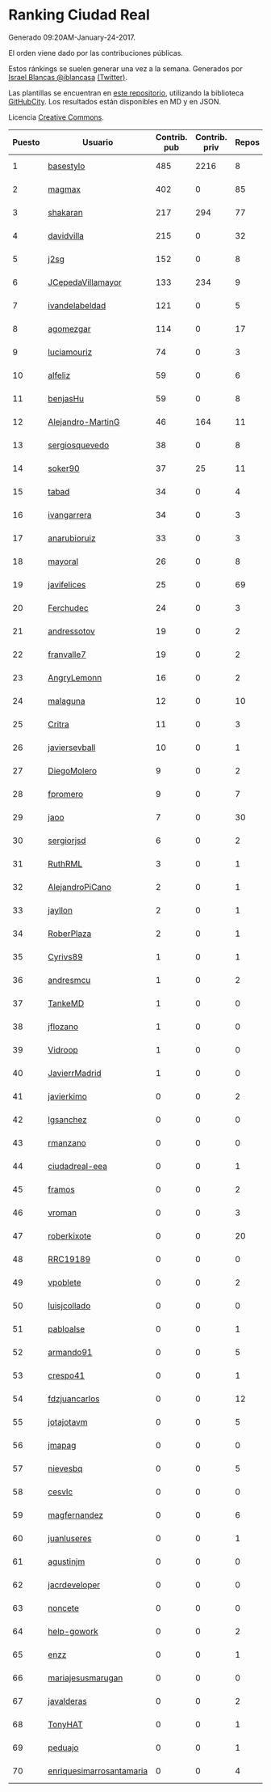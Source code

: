 # Ranking Ciudad Real

Generado 09:20AM-January-24-2017.

El orden viene dado por las contribuciones públicas.

Estos ránkings se suelen generar una vez a la semana. Generados por [Israel Blancas @iblancasa](https://github.com/iblancasa/) [(Twitter)](https://twitter.com/iblancasa).

Las plantillas se encuentran en [este repositorio](https://github.com/iblancasa/GH-Spanish-Ranking), utilizando la biblioteca [GitHubCity](https://github.com/iblancasa/GitHubCity). Los resultados están disponibles en MD y en JSON.

Licencia [Creative Commons](https://creativecommons.org/licenses/by/4.0/).

| Puesto   |  Usuario  | Contrib. pub | Contrib. priv |Repos| Followers | Desde |  Avatar  |
|----------|-----------|--------------|---------------|-----|-----------|-------|----------|
|1|[basestylo](https://github.com/basestylo)|485|2216|8|7|2015-03-16|![basestylo](https://avatars0.githubusercontent.com/u/11503528)|
|2|[magmax](https://github.com/magmax)|402|0|85|35|2011-01-26|![magmax](https://avatars2.githubusercontent.com/u/584026)|
|3|[shakaran](https://github.com/shakaran)|217|294|77|20|2008-06-19|![shakaran](https://avatars1.githubusercontent.com/u/14254)|
|4|[davidvilla](https://github.com/davidvilla)|215|0|32|13|2011-06-08|![davidvilla](https://avatars3.githubusercontent.com/u/838459)|
|5|[j2sg](https://github.com/j2sg)|152|0|8|2|2011-03-18|![j2sg](https://avatars2.githubusercontent.com/u/677220)|
|6|[JCepedaVillamayor](https://github.com/JCepedaVillamayor)|133|234|9|13|2014-01-24|![JCepedaVillamayor](https://avatars1.githubusercontent.com/u/6491460)|
|7|[ivandelabeldad](https://github.com/ivandelabeldad)|121|0|5|1|2014-12-27|![ivandelabeldad](https://avatars2.githubusercontent.com/u/10326536)|
|8|[agomezgar](https://github.com/agomezgar)|114|0|17|11|2015-02-18|![agomezgar](https://avatars1.githubusercontent.com/u/11057399)|
|9|[luciamouriz](https://github.com/luciamouriz)|74|0|3|1|2015-12-13|![luciamouriz](https://avatars1.githubusercontent.com/u/16280209)|
|10|[alfeliz](https://github.com/alfeliz)|59|0|6|1|2014-03-06|![alfeliz](https://avatars0.githubusercontent.com/u/6873020)|
|11|[benjasHu](https://github.com/benjasHu)|59|0|8|3|2014-09-28|![benjasHu](https://avatars3.githubusercontent.com/u/8950146)|
|12|[Alejandro-MartinG](https://github.com/Alejandro-MartinG)|46|164|11|1|2015-09-05|![Alejandro-MartinG](https://avatars3.githubusercontent.com/u/14140693)|
|13|[sergiosquevedo](https://github.com/sergiosquevedo)|38|0|8|11|2012-04-28|![sergiosquevedo](https://avatars2.githubusercontent.com/u/1688176)|
|14|[soker90](https://github.com/soker90)|37|25|11|4|2014-08-03|![soker90](https://avatars1.githubusercontent.com/u/8345188)|
|15|[tabad](https://github.com/tabad)|34|0|4|3|2012-08-20|![tabad](https://avatars3.githubusercontent.com/u/2183103)|
|16|[ivangarrera](https://github.com/ivangarrera)|34|0|3|0|2015-12-11|![ivangarrera](https://avatars1.githubusercontent.com/u/16254826)|
|17|[anarubioruiz](https://github.com/anarubioruiz)|33|0|3|0|2014-05-28|![anarubioruiz](https://avatars1.githubusercontent.com/u/7725106)|
|18|[mayoral](https://github.com/mayoral)|26|0|8|29|2008-04-06|![mayoral](https://avatars1.githubusercontent.com/u/5371)|
|19|[javifelices](https://github.com/javifelices)|25|0|69|7|2013-02-24|![javifelices](https://avatars2.githubusercontent.com/u/3685015)|
|20|[Ferchudec](https://github.com/Ferchudec)|24|0|3|0|2016-09-27|![Ferchudec](https://avatars2.githubusercontent.com/u/22473023)|
|21|[andressotov](https://github.com/andressotov)|19|0|2|0|2013-03-09|![andressotov](https://avatars3.githubusercontent.com/u/3816655)|
|22|[franvalle7](https://github.com/franvalle7)|19|0|2|0|2016-10-05|![franvalle7](https://avatars2.githubusercontent.com/u/22634949)|
|23|[AngryLemonn](https://github.com/AngryLemonn)|16|0|2|6|2014-02-19|![AngryLemonn](https://avatars3.githubusercontent.com/u/6731364)|
|24|[malaguna](https://github.com/malaguna)|12|0|10|1|2012-03-21|![malaguna](https://avatars2.githubusercontent.com/u/1560266)|
|25|[Critra](https://github.com/Critra)|11|0|3|0|2016-06-26|![Critra](https://avatars3.githubusercontent.com/u/20153095)|
|26|[javiersevball](https://github.com/javiersevball)|10|0|1|0|2016-08-09|![javiersevball](https://avatars2.githubusercontent.com/u/20928096)|
|27|[DiegoMolero](https://github.com/DiegoMolero)|9|0|2|2|2015-09-28|![DiegoMolero](https://avatars3.githubusercontent.com/u/14870400)|
|28|[fpromero](https://github.com/fpromero)|9|0|7|1|2014-11-06|![fpromero](https://avatars2.githubusercontent.com/u/9592895)|
|29|[jaoo](https://github.com/jaoo)|7|0|30|8|2011-03-25|![jaoo](https://avatars2.githubusercontent.com/u/690184)|
|30|[sergiorjsd](https://github.com/sergiorjsd)|6|0|2|2|2015-05-21|![sergiorjsd](https://avatars1.githubusercontent.com/u/12546904)|
|31|[RuthRML](https://github.com/RuthRML)|3|0|1|2|2016-09-28|![RuthRML](https://avatars1.githubusercontent.com/u/22493098)|
|32|[AlejandroPiCano](https://github.com/AlejandroPiCano)|2|0|1|0|2014-06-07|![AlejandroPiCano](https://avatars0.githubusercontent.com/u/7825407)|
|33|[jayllon](https://github.com/jayllon)|2|0|1|0|2015-01-22|![jayllon](https://avatars2.githubusercontent.com/u/10651380)|
|34|[RoberPlaza](https://github.com/RoberPlaza)|2|0|1|0|2016-12-07|![RoberPlaza](https://avatars2.githubusercontent.com/u/24433548)|
|35|[Cyrivs89](https://github.com/Cyrivs89)|1|0|1|0|2013-10-13|![Cyrivs89](https://avatars1.githubusercontent.com/u/5678211)|
|36|[andresmcu](https://github.com/andresmcu)|1|0|2|1|2014-04-01|![andresmcu](https://avatars3.githubusercontent.com/u/7127924)|
|37|[TankeMD](https://github.com/TankeMD)|1|0|0|0|2016-04-26|![TankeMD](https://avatars0.githubusercontent.com/u/18685873)|
|38|[jflozano](https://github.com/jflozano)|1|0|0|0|2016-05-25|![jflozano](https://avatars0.githubusercontent.com/u/19567013)|
|39|[Vidroop](https://github.com/Vidroop)|1|0|0|0|2016-09-02|![Vidroop](https://avatars2.githubusercontent.com/u/21962254)|
|40|[JavierrMadrid](https://github.com/JavierrMadrid)|1|0|0|0|2016-10-17|![JavierrMadrid](https://avatars1.githubusercontent.com/u/22884809)|
|41|[javierkimo](https://github.com/javierkimo)|0|0|2|0|2012-03-11|![javierkimo](https://avatars1.githubusercontent.com/u/1526043)|
|42|[lgsanchez](https://github.com/lgsanchez)|0|0|0|0|2012-06-14|![lgsanchez](https://avatars3.githubusercontent.com/u/1851276)|
|43|[rmanzano](https://github.com/rmanzano)|0|0|0|0|2012-09-27|![rmanzano](https://avatars0.githubusercontent.com/u/2436426)|
|44|[ciudadreal-eea](https://github.com/ciudadreal-eea)|0|0|1|0|2013-05-31|![ciudadreal-eea](https://avatars2.githubusercontent.com/u/4579478)|
|45|[framos](https://github.com/framos)|0|0|2|0|2011-03-28|![framos](https://avatars2.githubusercontent.com/u/695016)|
|46|[vroman](https://github.com/vroman)|0|0|3|7|2009-01-09|![vroman](https://avatars2.githubusercontent.com/u/45230)|
|47|[roberkixote](https://github.com/roberkixote)|0|0|20|2|2011-02-10|![roberkixote](https://avatars2.githubusercontent.com/u/610447)|
|48|[RRC19189](https://github.com/RRC19189)|0|0|0|0|2012-01-02|![RRC19189](https://avatars3.githubusercontent.com/u/1299801)|
|49|[vpoblete](https://github.com/vpoblete)|0|0|2|2|2012-08-23|![vpoblete](https://avatars0.githubusercontent.com/u/2203544)|
|50|[luisjcollado](https://github.com/luisjcollado)|0|0|0|0|2013-08-11|![luisjcollado](https://avatars0.githubusercontent.com/u/5208050)|
|51|[pabloalse](https://github.com/pabloalse)|0|0|1|0|2013-07-27|![pabloalse](https://avatars0.githubusercontent.com/u/5101499)|
|52|[armando91](https://github.com/armando91)|0|0|5|1|2013-06-18|![armando91](https://avatars2.githubusercontent.com/u/4728980)|
|53|[crespo41](https://github.com/crespo41)|0|0|1|0|2013-10-28|![crespo41](https://avatars1.githubusercontent.com/u/5796294)|
|54|[fdzjuancarlos](https://github.com/fdzjuancarlos)|0|0|12|1|2013-09-27|![fdzjuancarlos](https://avatars2.githubusercontent.com/u/5560118)|
|55|[jotajotavm](https://github.com/jotajotavm)|0|0|5|27|2013-12-10|![jotajotavm](https://avatars2.githubusercontent.com/u/6154935)|
|56|[jmapag](https://github.com/jmapag)|0|0|0|0|2014-04-03|![jmapag](https://avatars2.githubusercontent.com/u/7153877)|
|57|[nievesbq](https://github.com/nievesbq)|0|0|5|0|2013-11-22|![nievesbq](https://avatars2.githubusercontent.com/u/6011732)|
|58|[cesvlc](https://github.com/cesvlc)|0|0|0|0|2014-07-15|![cesvlc](https://avatars3.githubusercontent.com/u/8170010)|
|59|[magfernandez](https://github.com/magfernandez)|0|0|6|0|2014-09-03|![magfernandez](https://avatars1.githubusercontent.com/u/8645449)|
|60|[juanluseres](https://github.com/juanluseres)|0|0|1|0|2015-02-16|![juanluseres](https://avatars1.githubusercontent.com/u/11028079)|
|61|[agustinjm](https://github.com/agustinjm)|0|0|0|1|2015-03-23|![agustinjm](https://avatars2.githubusercontent.com/u/11610393)|
|62|[jacrdeveloper](https://github.com/jacrdeveloper)|0|0|0|0|2015-04-03|![jacrdeveloper](https://avatars3.githubusercontent.com/u/11789898)|
|63|[noncete](https://github.com/noncete)|0|0|0|0|2015-03-24|![noncete](https://avatars1.githubusercontent.com/u/11627557)|
|64|[help-gowork](https://github.com/help-gowork)|0|0|2|0|2015-06-28|![help-gowork](https://avatars3.githubusercontent.com/u/13090983)|
|65|[enzz](https://github.com/enzz)|0|0|1|0|2015-04-26|![enzz](https://avatars2.githubusercontent.com/u/12117459)|
|66|[mariajesusmarugan](https://github.com/mariajesusmarugan)|0|0|0|0|2015-07-29|![mariajesusmarugan](https://avatars2.githubusercontent.com/u/13554561)|
|67|[javalderas](https://github.com/javalderas)|0|0|2|0|2015-05-07|![javalderas](https://avatars2.githubusercontent.com/u/12311029)|
|68|[TonyHAT](https://github.com/TonyHAT)|0|0|1|0|2015-08-03|![TonyHAT](https://avatars0.githubusercontent.com/u/13625622)|
|69|[peduajo](https://github.com/peduajo)|0|0|1|1|2015-09-27|![peduajo](https://avatars1.githubusercontent.com/u/14859790)|
|70|[enriquesimarrosantamaria](https://github.com/enriquesimarrosantamaria)|0|0|4|3|2015-10-19|![enriquesimarrosantamaria](https://avatars1.githubusercontent.com/u/15198291)|
